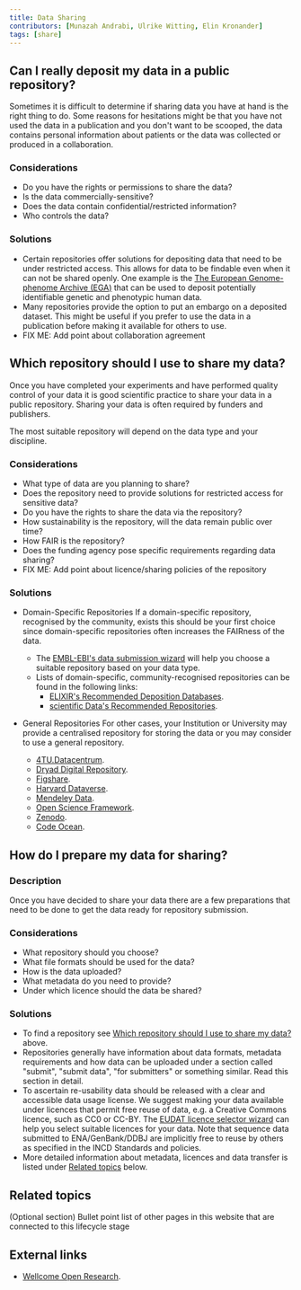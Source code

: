 ```yaml
---
title: Data Sharing
contributors: [Munazah Andrabi, Ulrike Witting, Elin Kronander]
tags: [share]
---
```



## Can I really deposit my data in a public repository?
Sometimes it is difficult to determine if sharing data you have at hand is the right thing to do. Some reasons for hesitations might be that you have not used the data in a publication and you don't want to be scooped, the data contains personal information about patients or the data was collected or produced in a collaboration.

### Considerations
* Do you have the rights or permissions to share the data?
* Is the data commercially-sensitive?
* Does the data contain confidential/restricted information?
* Who controls the data?

### Solutions
* Certain repositories offer solutions for depositing data that need to be under restricted access. This allows for data to be findable even when it can not be shared openly. One example is the [The European Genome-phenome Archive (EGA)](https://ega-archive.org/) that can be used to deposit potentially identifiable genetic and phenotypic human data.
* Many repositories provide the option to put an embargo on a deposited dataset. This might be useful if you prefer to use the data in a publication before making it available for others to use.
* FIX ME: Add point about collaboration agreement

## Which repository should I use to share my data? 
Once you have completed your experiments and have performed quality control of your data it is good scientific practice to share your data in a public repository. Sharing your data is often required by funders and publishers.

The most suitable repository will depend on the data type and your discipline.

### Considerations
  * What type of data are you planning to share?
  * Does the repository need to provide solutions for restricted access for sensitive data?
  * Do you have the rights to share the data via the repository?
  * How sustainability is the repository, will the data remain public over time?
  * How FAIR is the repository?
  * Does the funding agency pose specific requirements regarding data sharing?
  * FIX ME: Add point about licence/sharing policies of the repository

### Solutions
* Domain-Specific Repositories
If a domain-specific repository, recognised by the community, exists this should be your first choice since domain-specific repositories often increases the FAIRness of the data.
  * The [EMBL-EBI's data submission wizard](https://www.ebi.ac.uk/submission/) will help you choose a suitable repository based on your data type.
  * Lists of domain-specific, community-recognised repositories can be found in the following links:
    * [ELIXIR's Recommended Deposition Databases](https://elixir-europe.org/services/tag/elixir-deposition-databases).
    * [scientific Data's Recommended Repositories](https://www.nature.com/sdata/policies/repositories).


* General Repositories
For other cases, your Institution or University may provide a centralised repository for storing the data or you may consider to use a general repository.
  * [4TU.Datacentrum](https://data.4tu.nl/info/en/).
  * [Dryad Digital Repository](http://datadryad.org).
  * [Figshare](https://figshare.com).
  * [Harvard Dataverse](https://dataverse.harvard.edu).
  * [Mendeley Data](https://data.mendeley.com).
  * [Open Science Framework](https://osf.io).
  * [Zenodo](https://zenodo.org).
  * [Code Ocean](https://codeocean.com).


## How do I prepare my data for sharing?

### Description
Once you have decided to share your data there are a few preparations that need to be done to get the data ready for repository submission.

### Considerations
  * What repository should you choose?
  * What file formats should be used for the data?
  * How is the data uploaded?
  * What metadata do you need to provide?
  * Under which licence should the data be shared?

### Solutions
  * To find a repository see [Which repository should I use to share my data?](##which-repository-should-i-use-to-share-my-data?) above.
  * Repositories generally have information about data formats, metadata requirements and how data can be uploaded under a section called "submit", "submit data", "for submitters" or something similar. Read this section in detail.
  * To ascertain re-usability data should be released with a clear and accessible data usage license. We suggest making your data available under licences that permit free reuse of data, e.g. a Creative Commons licence, such as CC0 or CC-BY. The [EUDAT licence selector wizard](https://ufal.github.io/public-license-selector/) can help you select suitable licences for your data. Note that sequence data submitted to ENA/GenBank/DDBJ are implicitly free to reuse by others as specified in the INCD Standards and policies.
  * More detailed information about metadata, licences and data transfer is listed under [Related topics](##related-topics) below.

## Related topics
(Optional section)
Bullet point list of other pages in this website that are connected to this lifecycle stage

## External links
* [Wellcome Open Research](https://wellcomeopenresearch.org/for-authors/data-guidelines).
